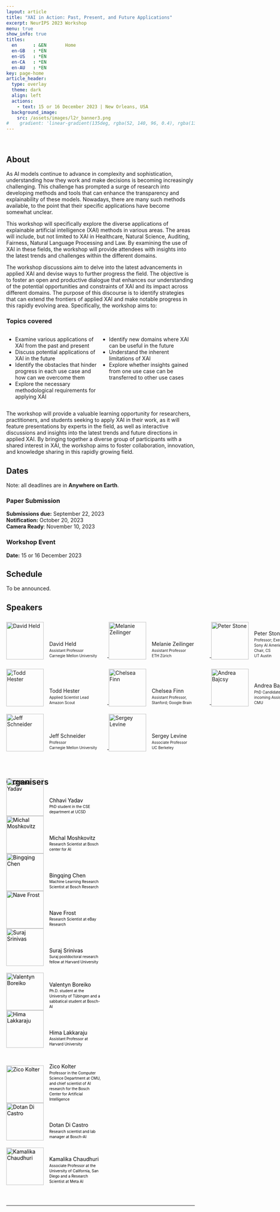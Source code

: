 ```yaml
---
layout: article
title: "XAI in Action: Past, Present, and Future Applications"
excerpt: NeurIPS 2023 Workshop
menu: true
show_info: true
titles:
  en      : &EN       Home
  en-GB   : *EN
  en-US   : *EN
  en-CA   : *EN
  en-AU   : *EN
key: page-home
article_header:
  type: overlay
  theme: dark
  align: left
  actions:
    - text: 15 or 16 December 2023 | New Orleans, USA 
  background_image:
    src: /assets/images/l2r_banner3.png
#    gradient: 'linear-gradient(135deg, rgba(52, 140, 96, 0.4), rgba(136, 73, 107, 0.4))'
---
```


<style>
.schedule-table-heading {
    display: inline;
    font-weight: bold;
    font-size: 20px;
    color: #999999;
    padding:0 0 20px 0;
}

.schedule-table-timecol {
    padding:0 50px 0 50px;
    display:inline;
}

.schedule-table-eventcol {
    display:inline;
    display:inline-block;
    inline-size: 300px;
}

.schedule-table-contentcol {
    display:inline;
    display:inline-block;
    inline-size: 250px;
    font-size:14px;
    line-height: normal;
}

.schedule-table-row-even {
    display:block;
    width:800px;
    background-color: #EEEEEE;
    padding:10px;
}

.schedule-table-row-odd {
    display:block;
    width:800px;
    padding:10px;
}

.article__header--overlay .overlay {
    min-height: 36rem;
    padding-top: 5rem;
    padding-bottom: 5rem;
}

.article__header {
    margin: 0 0 0 0;
}

.article__header h1 {
    display: inline;
    font-size: 2.5em;
    letter-spacing: -0.04em;
    line-height: 0.9;
    text-shadow: -20px -8px 17px rgb(0 0 0 / 30%);
    word-wrap: break-word;
}

.overlay__excerpt {
    margin: 20px 0 0 0;
}

ul.menu li::after {
    content:"15 Dec 2023 | New Orleans, USA";
}

ul.menu a {
    display: none;
}

.pc-column {
    width:270px;
    display:inline-block;
    vertical-align: top;
}

.pc_list_item {
    display:inline-block;
    width:200px;
}

.organiser_profile {
    font-weight:normal;
    color: black;
}

.organiser_profile a:link a:visited a:hover a:active {
    font-weight:normal;
    color: #000000;
}

.organiser_profile p {
    font-weight:normal;
    color: #000000;
}

.logos-organizers {
    display: flex;
    align-items: center;
    flex-direction: row;
    flex-wrap: nowrap;
}

.img-fluid {
    max-width: 100%;
    height: auto;
}

img {
    vertical-align: middle;
    border-style: none;
}
</style>

<script>
  var x = setInterval(function() {
    var d = new Date();
    var n = d.toLocaleTimeString("en-US", {timeZone: "America/New_York", hour: '2-digit', minute:'2-digit', hour12: false})
    document.getElementById("edt").innerHTML = n
  }, 1000);
</script>

<script>
  var x = setInterval(function() {
    var d = new Date();
    var n = d.toLocaleTimeString("en-US", {timeZone: "Europe/Vienna", hour: '2-digit', minute:'2-digit', hour12: false})
    document.getElementById("cet").innerHTML = n
  }, 1000);
</script>

<script>
  {%- include scripts/lib/swiper.js -%}
  var SOURCES = window.TEXT_VARIABLES.sources;
  window.Lazyload.js(SOURCES.jquery, function() {
    $('.swiper-demo').swiper();
  });
</script>

<script>

  var countDownDate = new Date("Feb 15, 2022 23:59:59 UTC").getTime();  
  countDownDate = countDownDate + 1000 * 3600 * 12


  var x = setInterval(function() {


    var now = new Date().getTime();


    var distance = countDownDate - now;


    var days = Math.floor(distance / (1000 * 60 * 60 * 24));
    var hours = Math.floor((distance % (1000 * 60 * 60 * 24)) / (1000 * 60 * 60));
    var minutes = Math.floor((distance % (1000 * 60 * 60)) / (1000 * 60));
    var seconds = Math.floor((distance % (1000 * 60)) / 1000);


    var countdown = days + "d " + hours + "h " + minutes + "m " + seconds + "s ";


    if (distance < 0) {
      clearInterval(x);
      countdown = "(expired)";  
    }

    document.getElementById("countdown").innerHTML = countdown

  }, 1000);
</script>

<br>

## About

As AI models continue to advance in complexity and sophistication, understanding how they work and make decisions is becoming increasingly challenging. This challenge has prompted a surge of research into developing methods and tools that can enhance the transparency and explainability of these models. Nowadays, there are many such methods available, to the point that their specific applications have become somewhat unclear.

This workshop will specifically explore the diverse applications of explainable artificial intelligence (XAI) methods in various areas. The areas will include, but not limited to XAI in Healthcare, Natural Science, Auditing, Fairness, Natural Language Processing and Law. By examining the use of XAI in these fields, the workshop will provide attendees with insights into the latest trends and challenges within the different domains. 

The workshop discussions aim to delve into the latest advancements in applied XAI and devise ways to further progress the field. The objective is to foster an open and productive dialogue that enhances our understanding of the potential opportunities and constraints of XAI and its impact across different domains. The purpose of this discourse is to identify strategies that can extend the frontiers of applied XAI and make notable progress in this rapidly evolving area. Specifically, the workshop aims to:


### Topics covered

<div>
<div style="width:49%; display:inline-block; font-size:14px; vertical-align:top">
<ul>
<li>Examine various applications of XAI from the past and present </li>
<li>Discuss potential applications of XAI in the future</li>
<li>Identify the obstacles that hinder progress in each use case and how can we overcome them</li>
<li>Explore the necessary methodological requirements for applying XAI</li>
</ul>
</div>
<div style="width:49%; display:inline-block; font-size:14px; vertical-align:top">
<ul>
<li>Identify new domains where XAI can be useful in the future</li>
<li>Understand the inherent limitations of XAI</li>
<li>Explore whether insights gained from one use case can be transferred to other use cases</li>
</ul>
</div>
</div>

The workshop will provide a valuable learning opportunity for researchers, practitioners, and students seeking to apply XAI in their work, as it will feature presentations by experts in the field, as well as interactive discussions and insights into the latest trends and future directions in applied XAI. By bringing together a diverse group of participants with a shared interest in XAI, the workshop aims to foster collaboration, innovation, and knowledge sharing in this rapidly growing field.

## Dates

Note: all deadlines are in <b>Anywhere on Earth</b>.

### Paper Submission

<div>
<b>Submissions due:</b> September 22, 2023<br>
<b>Notification:</b> October 20, 2023<br>
<b>Camera Ready</b>: November 10, 2023<br>

<!---
<b>Submissions open:</b> 23 March 2022<br>
<b>Submissions due:</b> <p style="display:inline; text-decoration:line-through;">20 May 2022</p><p style="display:inline; color:red;">&nbsp;27 May 2022</p><br>
<b>Notification:</b> 6 June 2022<br>
<b>Camera Ready</b>: 17 June 2022<br>
<b>Oral/Poster video upload</b>: 1 July 2022
--->

</div>

### Workshop Event

<b>Date:</b> 15 or 16 December 2023

## Schedule

To be announced.

<!---
Friday, 22 July, 2022. All times are in Eastern Daylight Time (EDT). Current time is <span id="edt"></span>.

<div style="display:block; width:900px; padding:20px; border:solid 4px #CCCCCC;">
<div class="schedule-table-heading" style="margin-left:57px; display:inline-block; inline-size:100px;">Time</div>
<div class="schedule-table-heading" style="display:inline-block; inline-size:295px;">Event</div>
<div class="schedule-table-heading">Content</div>

<div class="schedule-table-row-even">
<div class="schedule-table-timecol">08:50</div>
<div class="schedule-table-eventcol">Welcome</div>
<div class="schedule-table-contentcol">Opening Remarks</div>
</div>

<div class="schedule-table-row-odd">
<div class="schedule-table-timecol" style="vertical-align: 10px;">09:00</div>
<div class="schedule-table-eventcol"><div style="display:inline-block; width:270px; margin:20px 0 0 0;">
<div style="display:inline-block; width:60px;">
<img style="width:50px; height:50px; position: relative; bottom: 10px;" src="{{ site.baseurl }}/assets/images/speakers/david_held.png" alt="David Held">
</div>
<div style="display:inline-block; width:150px; line-height:1.4;">
<p style="margin:0 0 0 10px;">David Held</p>
<p style="margin:0 0 0 10px; font-size:10px;">CMU</p>
</div>
</div>
</div>
<div class="schedule-table-contentcol"><a target="_blank" href="https://slideslive.com/38987747/selfsupervised-3d-perception-for-autonomous-driving?ref=folder-105306" target="_blank"><i>Self-supervised learning for autonomous driving</i></a></div>
</div>

<div class="schedule-table-row-even">
<div class="schedule-table-timecol" style="vertical-align: 10px;">09:30</div>
<div class="schedule-table-eventcol">
<div style="display:inline-block; width:270px; margin:20px 0 0 0;">
<div style="display:inline-block; width:60px;">
<img style="width:50px; height:50px; position: relative; bottom: 10px;" src="{{ site.baseurl }}/assets/images/speakers/melanie_zeilinger.png" alt="Melanie Zeilinger">
</div>
<div style="display:inline-block; width:150px; line-height:1.4;">
<p style="margin:0 0 0 10px;">Melanie Zeilinger</p>
<p style="margin:0 0 0 10px; font-size:10px;">ETH Zürich</p>
</div>
</div>
</div>
<div class="schedule-table-contentcol"><a target="_blank" href="https://slideslive.com/38987741/learning-for-high-performance-yet-safe-control?ref=folder-105306"><i>Learning for High Performance yet Safe Control</i></a></div>
</div>

<div class="schedule-table-row-odd">
<div class="schedule-table-timecol">10:00</div>
<div class="schedule-table-eventcol">Social + Poster Session</div>

<div class="schedule-table-contentcol"><b>Gathertown</b> and in-person displays</div>
</div>

<div class="schedule-table-row-even">
<div class="schedule-table-timecol">11:00</div>
<div class="schedule-table-eventcol">Spotlight Talks</div>
</div>

<div class="schedule-table-row-even">
<div class="schedule-table-timecol" style="vertical-align: 10px;">&nbsp;</div>
<div class="schedule-table-eventcol"><div style="display:inline-block; width:270px; margin:20px 0 0 0;">
<div style="display:inline-block; width:60px;">
&nbsp;
</div>
<div style="display:inline-block; width:150px; line-height:1.4; margin:0 0 0 40px">
<p style="margin:0 0 0 10px;">Zijian Guo</p>
<p style="margin:0 0 0 10px; font-size:10px;">CMU</p>
</div>
</div>
</div>
<div class="schedule-table-contentcol" style="margin:0 0 0 35px;"><a target="_blank" href="https://slideslive.com/38987752/constrained-modelbased-reinforcement-learning-via-robust-planning?ref=folder-105306"><i>#16: Constrained Model-based Reinforcement Learning via Robust Planning</i></a></div>
</div>

<div class="schedule-table-row-even">
<div class="schedule-table-timecol" style="vertical-align: 10px;">&nbsp;</div>
<div class="schedule-table-eventcol"><div style="display:inline-block; width:270px; margin:20px 0 0 0;">
<div style="display:inline-block; width:60px;">
&nbsp;
</div>
<div style="display:inline-block; width:150px; line-height:1.4; margin:0 0 0 40px">
<p style="margin:0 0 0 10px;">Linrui Zhang</p>
<p style="margin:0 0 0 10px; font-size:10px;">Tsinghua University</p>
</div>
</div>
</div>
<div class="schedule-table-contentcol" style="margin:0 0 0 35px;"><a target="_blank" href="https://slideslive.com/38987764/saferlkit-evaluating-efficient-reinforcement-learning-methods-for-safe-autonomous-driving?ref=folder-105306"><i>#12: SafeRL-Kit: Evaluating Efficient Reinforcement Learning Methods for Safe Autonomous Driving</i></a></div>
</div>

<div class="schedule-table-row-odd">
<div class="schedule-table-timecol" style="vertical-align: 10px;">11:30</div>
<div class="schedule-table-eventcol">Autonomous Racing Virtual Challenge: Contributed Talks</div>
</div>

<div class="schedule-table-row-odd">
<div class="schedule-table-timecol" style="vertical-align: 10px;">&nbsp;</div>
<div class="schedule-table-eventcol"><div style="display:inline-block; width:270px; margin:20px 0 0 0;">
<div style="display:inline-block; width:60px;">
&nbsp;
</div>
<div style="display:inline-block; width:150px; line-height:1.4; margin:0 0 0 40px">
<p style="margin:0 0 0 10px;">Shivansh Beohar</p>
<p style="margin:0 0 0 10px; font-size:10px;">IIIT Allahabad</p>
</div>
</div>
</div>

<div class="schedule-table-row-odd">
<div class="schedule-table-timecol" style="vertical-align: 10px;">&nbsp;</div>
<div class="schedule-table-eventcol"><div style="display:inline-block; width:270px; margin:20px 0 0 0;">
<div style="display:inline-block; width:60px;">
&nbsp;
</div>
<div style="display:inline-block; width:150px; line-height:1.4; margin:0 0 0 40px">
<p style="margin:0 0 0 10px;">James Bockman</p>
<p style="margin:0 0 0 10px; font-size:10px;">U Adelaide</p>
</div>
</div>
</div>
<div class="schedule-table-contentcol" style="margin:0 0 0 35px;"><a target="_blank" href="https://slideslive.com/38987768/the-edge-of-disaster-a-battle-between-autonomous-racing-and-safety?ref=folder-105306"><i>#14: The Edge of Disaster: A Battle Between Autonomous Racing and Safety</i></a></div>
</div>

<div class="schedule-table-row-even">
<div class="schedule-table-timecol">12:00</div>
<div class="schedule-table-eventcol">Lunch Break</div>
</div>

<div class="schedule-table-row-odd">
<div class="schedule-table-timecol" style="vertical-align: 10px;">13:30</div>
<div class="schedule-table-eventcol"><div style="display:inline-block; width:270px; margin:20px 0 0 0;">
<div style="display:inline-block; width:60px;">
<img style="width:50px; height:50px; position: relative; bottom: 10px;" src="{{ site.baseurl }}/assets/images/speakers/peter_stone.png" alt="Peter Stone">
</div>
<div style="display:inline-block; width:150px; line-height:1.4;">
<p style="margin:0 0 0 10px;">Peter Stone</p>
<p style="margin:0 0 0 10px; font-size:10px;">UT Austin; Sony AI</p>
</div>
</div>
</div>
<div class="schedule-table-contentcol"><a target="_blank" href="https://slideslive.com/38987742/reward-misdesign-for-autonomous-driving-and-accumulating-safety-rules-from-catastrophic-action-effects?ref=folder-105306"><i>Reward (Mis)design for Autonomous Driving and Accumulating Safety Rules from Catastrophic Action Effects</i></a></div>
</div>

<div class="schedule-table-row-even">
<div class="schedule-table-timecol">14:00</div>
<div class="schedule-table-eventcol">Spotlight Talks</div>
</div>

<div class="schedule-table-row-even">
<div class="schedule-table-timecol" style="vertical-align: 10px;">&nbsp;</div>
<div class="schedule-table-eventcol"><div style="display:inline-block; width:270px; margin:20px 0 0 0;">
<div style="display:inline-block; width:60px;">
&nbsp;
</div>
<div style="display:inline-block; width:150px; line-height:1.4; margin:0 0 0 40px">
<p style="margin:0 0 0 10px;">Weiran Yao</p>
<p style="margin:0 0 0 10px; font-size:10px;">CMU</p>
</div>
</div>
</div>
<div class="schedule-table-contentcol" style="margin:0 0 0 35px;"><a target="_blank" href="https://slideslive.com/38987757/distributionaware-goal-prediction-and-conformant-modelbased-planning-for-safe-autonomous-driving?ref=folder-105306"><i>#23: Distribution-aware Goal Prediction and Conformant Model-based Planning for Safe Autonomous Driving</i></a></div>
</div>

<div class="schedule-table-row-even">
<div class="schedule-table-timecol" style="vertical-align: 10px;">&nbsp;</div>
<div class="schedule-table-eventcol"><div style="display:inline-block; width:270px; margin:20px 0 0 0;">
<div style="display:inline-block; width:60px;">
&nbsp;
</div>
<div style="display:inline-block; width:150px; line-height:1.4; margin:0 0 0 40px">
<p style="margin:0 0 0 10px;">Zuxin Liu</p>
<p style="margin:0 0 0 10px; font-size:10px;">CMU</p>
</div>
</div>
</div>
<div class="schedule-table-contentcol" style="margin:0 0 0 35px;"><a target="_blank" href="https://slideslive.com/38987751/on-the-robustness-of-safe-reinforcement-learning-under-observational-perturbations?ref=folder-105306"><i>#15: On the Robustness of Safe Reinforcement Learning under Observational Perturbations</i></a></div>
</div>

<div class="schedule-table-row-odd">
<div class="schedule-table-timecol" style="vertical-align: 10px;">14:30</div>
<div class="schedule-table-eventcol">
<div style="display:inline-block; width:270px; margin:20px 0 0 0;">
<div style="display:inline-block; width:60px;">
<img style="width:50px; height:50px; position: relative; bottom: 10px;" src="{{ site.baseurl }}/assets/images/speakers/todd_hester.png" alt="Todd Hester">
</div>
<div style="display:inline-block; width:150px; line-height:1.4;">
<p style="margin:0 0 0 10px;">Todd Hester</p>
<p style="margin:0 0 0 10px; font-size:10px;">Amazon Scout</p>
</div>
</div>
</div>
<div class="schedule-table-contentcol"><a target="_blank" href="https://slideslive.com/38987743/multimodal-sensor-fusion-for-the-amazon-scout-robot?ref=folder-105306"><i>Multi-modal sensor fusion for the Amazon Scout robot</i></a></div>
</div>

<div class="schedule-table-row-even">
<div class="schedule-table-timecol" style="vertical-align: 10px;">15:00</div>
<div class="schedule-table-eventcol">
<div style="display:inline-block; width:270px; margin:20px 0 0 0;">
<div style="display:inline-block; width:60px;">
<img style="width:50px; height:50px; position: relative; bottom: 10px;" src="{{ site.baseurl }}/assets/images/speakers/chelsea_finn.png" alt="Chelsea Finn">
</div>
<div style="display:inline-block; width:150px; line-height:1.4;">
<p style="margin:0 0 0 10px;">Chelsea Finn</p>
<p style="margin:0 0 0 10px; font-size:10px;">Stanford + Google Brain</p>
</div>
</div>
</div>


<div class="schedule-table-row-odd">
<div class="schedule-table-timecol">15:30</div>
<div class="schedule-table-eventcol">Social + Poster Session</div>

<div class="schedule-table-contentcol"><b>Gathertown</b> and in-person displays</div>
</div>

<div class="schedule-table-row-even">
<div class="schedule-table-timecol" style="vertical-align: 10px;">16:30</div>
<div class="schedule-table-eventcol">
<div style="display:inline-block; width:270px; margin:20px 0 0 0;">
<div style="display:inline-block; width:60px;">
<img style="width:50px; height:50px; position: relative; bottom: 10px;" src="{{ site.baseurl }}/assets/images/speakers/andrea_bajcsy.png" alt="Andrea Bajcsy">
</div>
<div style="display:inline-block; width:150px; line-height:1.4;">
<p style="margin:0 0 0 10px;">Andrea Bajcsy</p>
<p style="margin:0 0 0 10px; font-size:10px;">UC Berkeley / CMU</p>
</div>
</div>
</div>
<div class="schedule-table-contentcol"><a target="_blank" href="https://slideslive.com/38987745/practical-safety-assurances-for-dynamic-humanrobot-interactions?ref=folder-105306"><i>Practical Safety Assurances for Dynamic Human-Robot Interactions</i></a></div>
</div>

<div class="schedule-table-row-odd">
<div class="schedule-table-timecol" style="vertical-align: 10px;">17:00</div>
<div class="schedule-table-eventcol"><div style="display:inline-block; width:270px; margin:20px 0 0 0;">
<div style="display:inline-block; width:60px;">
<img style="width:50px; height:50px; position: relative; bottom: 10px;" src="{{ site.baseurl }}/assets/images/speakers/jeff_schneider.png" alt="Jeff Schneider">
</div>
<div style="display:inline-block; width:150px; line-height:1.4;">
<p style="margin:0 0 0 10px;">Jeff Schneider</p>
<p style="margin:0 0 0 10px; font-size:10px;">Carnegie Mellon University</p>
</div>
</div>
</div>
<div class="schedule-table-contentcol"><a target="_blank" href="https://slideslive.com/38987746/safety-and-reinforcement-learning-for-selfdriving-cars?ref=folder-105306"><i>Reinforcement Learning for self-driving cars</i></a></div>
</div>

<div class="schedule-table-row-even">
<div class="schedule-table-timecol" style="vertical-align: 10px;">17:30</div>
<div class="schedule-table-eventcol"><div style="display:inline-block; width:270px; margin:20px 0 0 0;">
<div style="display:inline-block; width:60px;">
<img style="width:50px; height:50px; position: relative; bottom: 10px;" src="{{ site.baseurl }}/assets/images/speakers/sergey_levine.png" alt="Sergey Levine">
</div>
<div style="display:inline-block; width:150px; line-height:1.4;">
<p style="margin:0 0 0 10px;">Sergey Levine</p>
<p style="margin:0 0 0 10px; font-size:10px;">UC Berkeley</p>
</div>
</div>
</div>
<div class="schedule-table-contentcol"><a target="_blank" href="https://slideslive.com/38987748/learning-plannable-representations-and-planning-with-learnable-skills?ref=folder-105306"><i>Learning Plannable Representations and Planning with Learnable Skills</i></a></div>
</div>

<div class="schedule-table-row-odd">
<div class="schedule-table-timecol">18:00</div>
<div class="schedule-table-eventcol">Conclusion</div>
<div class="schedule-table-contentcol">Closing Remarks</div>
</div>

</div>

--->

## Speakers

<div style="display:block; padding:10px 0 0 0; width:900px;">

<a href="https://davheld.github.io/" target="_blank" class="speaker_profile">
<div style="display:inline-block; width:270px; margin:20px 0 0 0;">
<div style="display:inline-block; width:101px;">
<img style="width:100px; height:100px; position: relative; bottom: 40px;" src="{{ site.baseurl }}/assets/images/speakers/david_held.png" alt="David Held">
</div>
<div style="display:inline-block; width:150px; line-height:1.4;">
<p style="margin:0 0 0 10px;">David Held</p>
<p style="margin:0 0 0 10px; font-size:10px;">Assistant Professor<br>Carnegie Mellon University</p>
</div>
</div>
</a>

<a href="https://idsc.ethz.ch/research-zeilinger/people/person-detail.MTQyNzM3.TGlzdC8xOTI5LDg4NTM5MTE3.html" target="_blank" class="speaker_profile">
<div style="display:inline-block; width:270px; margin:20px 0 0 0;">
<div style="display:inline-block; width:101px;">
<img style="width:100px; height:100px; position: relative; bottom: 40px;" src="{{ site.baseurl }}/assets/images/speakers/melanie_zeilinger.png" alt="Melanie Zeilinger">
</div>
<div style="display:inline-block; width:150px; line-height:1.4;">
<p style="margin:0 0 0 10px;">Melanie Zeilinger</p>
<p style="margin:0 0 0 10px; font-size:10px;">Assistant Professor<br>ETH Zürich</p>
</div>
</div>
</a>

<a href="https://www.cs.utexas.edu/~pstone/" target="_blank" class="speaker_profile">
<div style="display:inline-block; width:270px; margin:20px 0 0 0;">
<div style="display:inline-block; width:101px;">
<img style="width:100px; height:100px; position: relative; bottom: 40px;" src="{{ site.baseurl }}/assets/images/speakers/peter_stone.png" alt="Peter Stone">
</div>
<div style="display:inline-block; width:150px; line-height:1.4;">
<p style="margin:0 0 0 10px;">Peter Stone</p>
<p style="margin:0 0 0 10px; font-size:10px;">Professor; Exec. Director, Sony AI America; Assoc. Chair, CS<br>UT Austin</p>
</div>
</div>
</a>

<a href="https://www.cs.utexas.edu/~todd/" target="_blank" class="speaker_profile">
<div style="display:inline-block; width:270px; margin:20px 0 0 0;">
<div style="display:inline-block; width:101px;">
<img style="width:100px; height:100px; position: relative; bottom: 40px;" src="{{ site.baseurl }}/assets/images/speakers/todd_hester.png" alt="Todd Hester">
</div>
<div style="display:inline-block; width:150px; line-height:1.4;">
<p style="margin:0 0 0 10px;">Todd Hester</p>
<p style="margin:0 0 0 10px; font-size:10px;">Applied Scientist Lead<br>Amazon Scout</p>
</div>
</div>
</a>

<a href="https://ai.stanford.edu/~cbfinn/" target="_blank" class="speaker_profile">
<div style="display:inline-block; width:270px; margin:20px 0 0 0;">
<div style="display:inline-block; width:101px;">
<img style="width:100px; height:100px; position: relative; bottom: 40px;" src="{{ site.baseurl }}/assets/images/speakers/chelsea_finn.png" alt="Chelsea Finn">
</div>
<div style="display:inline-block; width:150px; line-height:1.4;">
<p style="margin:0 0 0 10px;">Chelsea Finn</p>
<p style="margin:0 0 0 10px; font-size:10px;">Assistant Professor, Stanford; Google Brain</p>
</div>
</div>
</a>

<a href="https://people.eecs.berkeley.edu/~abajcsy/" target="_blank" class="speaker_profile">
<div style="display:inline-block; width:270px; margin:20px 0 0 0;">
<div style="display:inline-block; width:101px;">
<img style="width:100px; height:100px; position: relative; bottom: 40px;" src="{{ site.baseurl }}/assets/images/speakers/andrea_bajcsy.png" alt="Andrea Bajcsy">
</div>
<div style="display:inline-block; width:150px; line-height:1.4;">
<p style="margin:0 0 0 10px;">Andrea Bajcsy</p>
<p style="margin:0 0 0 10px; font-size:10px;">PhD Candidate, UC Berkeley; incoming Assistant Professor, CMU</p>
</div>
</div>
</a>

<a href="https://www.linkedin.com/in/jeff-schneider-1593b322/" target="_blank" class="speaker_profile">
<div style="display:inline-block; width:270px; margin:20px 0 0 0;">
<div style="display:inline-block; width:101px;">
<img style="width:100px; height:100px; position: relative; bottom: 40px;" src="{{ site.baseurl }}/assets/images/speakers/jeff_schneider.png" alt="Jeff Schneider">
</div>
<div style="display:inline-block; width:150px; line-height:1.4;">
<p style="margin:0 0 0 10px;">Jeff Schneider</p>
<p style="margin:0 0 0 10px; font-size:10px;">Professor<br>Carnegie Mellon University</p>
</div>
</div>
</a>

<a href="https://people.eecs.berkeley.edu/~svlevine/" target="_blank" class="speaker_profile">
<div style="display:inline-block; width:270px; margin:20px 0 0 0;">
<div style="display:inline-block; width:101px;">
<img style="width:100px; height:100px; position: relative; bottom: 40px;" src="{{ site.baseurl }}/assets/images/speakers/sergey_levine.png" alt="Sergey Levine">
</div>
<div style="display:inline-block; width:150px; line-height:1.4;">
<p style="margin:0 0 0 10px;">Sergey Levine</p>
<p style="margin:0 0 0 10px; font-size:10px;">Associate Professor<br>UC Berkeley</p>
</div>
</div>
</a>

</div>

## Organisers

<div style="display:inline; width:900px; vertical-align: top;">

<a href="https://www.chhaviyadav.org" target="_blank" class="organiser_profile">
<div style="display:inline-block; width:270px;">
<div style="display:inline-block; width:101px;">
<img style="width:100px; height:100px; position: relative; bottom: 40px;" src="{{ site.baseurl }}/assets/images/organizers/AXAI_workshop_chhavi.png" alt="Chhavi Yadav">
</div>
<div style="display:inline-block; width:150px; line-height:1.4;">
<p style="margin:0 0 0 10px;">Chhavi Yadav</p>
<p style="margin:0 0 0 10px; font-size:10px;">PhD student in the CSE department at UCSD</p>
</div>
</div>
</a>

<a href="https://sites.google.com/view/michal-moshkovitz" target="_blank" class="organiser_profile">
<div style="display:inline-block; width:270px;">
<div style="display:inline-block; width:101px;">
<img style="width:100px; height:100px; position: relative; bottom: 40px;" src="{{ site.baseurl }}/assets/images/organizers/AXAI_workshop_michal.jpg" alt="Michal Moshkovitz">
</div>
<div style="display:inline-block; width:150px; line-height:1.4;">
<p style="margin:0 0 0 10px;">Michal Moshkovitz </p>
<p style="margin:0 0 0 10px; font-size:10px;">Research Scientist at Bosch center for AI</p>
</div>
</div>
</a>

<a href="https://www.linkedin.com/in/bingqing-chen-631b754a/" target="_blank" class="organiser_profile">
<div style="display:inline-block; width:270px;">
<div style="display:inline-block; width:101px;">
<img style="width:100px; height:100px; position: relative; bottom: 40px;" src="{{ site.baseurl }}/assets/images/organizers/bingqing_chen.png" alt="Bingqing Chen">
</div>
<div style="display:inline-block; width:150px; line-height:1.4;">
<p style="margin:0 0 0 10px;">Bingqing Chen</p>
<p style="margin:0 0 0 10px; font-size:10px;">Machine Learning Research Scientist at Bosch Research</p>
</div>
</div>
</a>

<a href="https://www.linkedin.com/in/nave-frost/" target="_blank" class="organiser_profile">
<div style="display:inline-block; width:270px;">
<div style="display:inline-block; width:101px;">
<img style="width:100px; height:100px; position: relative; bottom: 40px;" src="{{ site.baseurl }}/assets/images/organizers/AXAI_workshop_nave.jpg" alt="Nave Frost">
</div>
<div style="display:inline-block; width:150px; line-height:1.4;">
<p style="margin:0 0 0 10px;">Nave Frost</p>
<p style="margin:0 0 0 10px; font-size:10px;">Research Scientist at eBay Research</p>
</div>
</div>
</a>

<a href="https://suraj-srinivas.github.io" target="_blank" class="organiser_profile">
<div style="display:inline-block; width:270px;">
<div style="display:inline-block; width:101px;">
<img style="width:100px; height:100px; position: relative; bottom: 40px;" src="{{ site.baseurl }}/assets/images/organizers/AXAI_workshop_suraj.jpeg" alt="Suraj Srinivas">
</div>
<div style="display:inline-block; width:150px; line-height:1.4;">
<p style="margin:0 0 0 10px;">Suraj Srinivas</p>
<p style="margin:0 0 0 10px; font-size:10px;">Suraj postdoctoral research fellow at Harvard University</p>
</div>
</div>
</a>

<a href="https://scholar.google.com/citations?user=gzRuY4cAAAAJ&hl=en" target="_blank" class="organiser_profile">
<div style="display:inline-block; width:270px;">
<div style="display:inline-block; width:101px;">
<img style="width:100px; height:100px; position: relative; bottom: 40px;" src="{{ site.baseurl }}/assets/images/organizers/AXAI_workshop_valentyn.jpeg" alt="Valentyn Boreiko">
</div>
<div style="display:inline-block; width:150px; line-height:1.4;">
<p style="margin:0 0 0 10px;">Valentyn Boreiko</p>
<p style="margin:0 0 0 10px; font-size:10px;">Ph.D. student at the University of Tübingen and a sabbatical student at Bosch-AI</p>
</div>
</div>
</a>

<a href="https://himalakkaraju.github.io" target="_blank" class="organiser_profile">
<div style="display:inline-block; width:270px;">
<div style="display:inline-block; width:101px;">
<img style="width:100px; height:100px; position: relative; bottom: 40px;" src="{{ site.baseurl }}/assets/images/organizers/AXAI_workshop_hima.png" alt="Hima Lakkaraju">
</div>
<div style="display:inline-block; width:150px; line-height:1.4;">
<p style="margin:0 0 0 10px;">Hima Lakkaraju</p>
<p style="margin:0 0 0 10px; font-size:10px;">Assistant Professor at Harvard University</p>
</div>
</div>
</a>


<a href="http://zicokolter.com" target="_blank" class="organiser_profile">
<div style="display:inline-block; width:270px;">
<div style="display:inline-block; width:101px;">
<img style="width:100px; height:100px; position: relative; bottom: 40px;" src="{{ site.baseurl }}/assets/images/organizers/AXAI_workshop_zico.png" alt="Zico Kolter">
</div>
<div style="display:inline-block; width:150px; line-height:1.4;">
<p style="margin:0 0 0 10px;">Zico Kolter</p>
<p style="margin:0 0 0 10px; font-size:10px;">Professor in the Computer Science Department at CMU, and chief scientist of AI research for the Bosch Center for Artificial Intelligence</p>
</div>
</div>
</a>

<a href="https://scholar.google.co.il/citations?user=zhQaFaMAAAAJ&hl=en" target="_blank" class="organiser_profile">
<div style="display:inline-block; width:270px;">
<div style="display:inline-block; width:101px;">
<img style="width:100px; height:100px; position: relative; bottom: 40px;" src="{{ site.baseurl }}/assets/images/organizers/AXAI_workshop_dotan.jpeg" alt="Dotan Di Castro">
</div>
<div style="display:inline-block; width:150px; line-height:1.4;">
<p style="margin:0 0 0 10px;">Dotan Di Castro</p>
<p style="margin:0 0 0 10px; font-size:10px;">Research scientist and lab manager at Bosch-AI</p>
</div>
</div>
</a>

<a href="https://cseweb.ucsd.edu/~kamalika/" target="_blank" class="organiser_profile">
<div style="display:inline-block; width:270px;">
<div style="display:inline-block; width:101px;">
<img style="width:100px; height:100px; position: relative; bottom: 40px;" src="{{ site.baseurl }}/assets/images/organizers/AXAI_workshop_kamalika.JPEG" alt="Kamalika Chaudhuri">
</div>
<div style="display:inline-block; width:150px; line-height:1.4;">
<p style="margin:0 0 0 10px;">Kamalika Chaudhuri</p>
<p style="margin:0 0 0 10px; font-size:10px;">Associate Professor at the University of California, San Diego and a Research Scientist at Meta AI</p>
</div>
</div>
</a>

</div>


<!--
## Program Committee

<!-- column 1 -->
<!--
<div class="pc-column">
<ul>
<li>Arav Agarwal (<b>ER</b>, <b>TR</b>)</li>
<li>Eren Aksoy</li>
<li>Raghuram Mandyam Annasamy</li>
<li>Tiago Cortinhal</li>
<li>Xiaoxiao Du (<b>TR</b>)</li>
<li>Isht Dwivedi</li>
<li>Hesham Eraqi</li>
<li>Xiangyu Gao</li>
<li>Sahika Genc (<b>ER</b>)</li>
<li>S. Alireza Golestaneh (<b>TR</b>)</li>
</ul>
</div>
-->

<!-- column 2 -->
<!--
<div class="pc-column" style="margin:0 30px 0 0;">
<ul>
<li>David Held (<b>SMR</b>)</li>
<li>Todd Hester (<b>SMR</b>)</li>
<li>Zehao Huang</li>
<li>Fabian Hüger</li>
<li>Arec Jamgochian (<b>TR</b>)</li>
<li>Rowan McAllister (<b>SMR</b>)</li>
<li>Kunal Menda</li>
<li>Aarati Noronha</li>
<li>Praveen Palanisamy</li>
<li>João Pinho (<b>ER</b>)</li>
</ul>
</div>
-->


<!-- column 3 -->
<!--
<div class="pc-column">
<ul>
<li>Daniele Reda</li>
<li>Nazmus Sakib</li>
<li>Pranjay Shyam</li>
<li>Mark Schutera</li>
<li>Zhaoen Su</li>
<li>Ram Vasudevan</li>
<li>Yujie Wei</li>
<li>Weiran Yao</li>
</ul>
</div>
-->

---
<!--
<b>ER</b> — <i>Recognises PC member who served ("+" additionally) as an Emergency Reviewer.</i><br>
<b>TR</b> — <i>Recognises PC member who, according to Chair ratings, ranked in the Top 15% of Reviewers.</i><br>
<b>SMR</b> — <i>Recognises PC member who agreed to provide their services as a Senior Meta-Reviewer.</i>
-->
